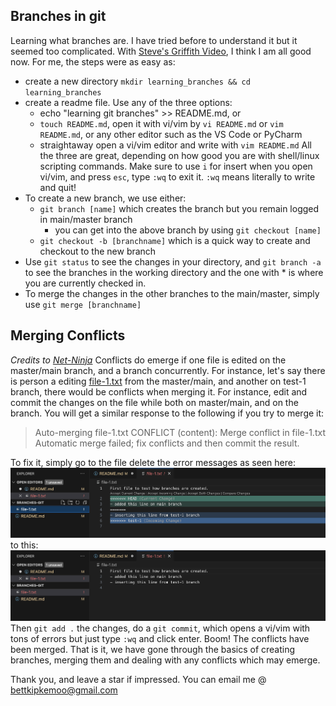 ## Branches in git
Learning what branches are. I have tried before to understand it but it seemed too complicated. With [Steve's Griffith Video](https://www.youtube.com/watch?v=t4IbjqqW8x0&list=PLyuRouwmQCjmYaG21ijCw0KrFiFEG0Oh9&index=3), I think I am all good now.
For me, the steps were as easy as:
- create a new directory `mkdir learning_branches && cd learning_branches`
- create a readme file. Use any of the three options:
	- echo "learning git branches" >> README.md, or
	- `touch README.md`, open it with vi/vim by `vi README.md` or `vim README.md`, or any other editor such as the VS Code or PyCharm
	- straightaway open a vi/vim editor and write with `vim README.md`
All the three are great, depending on how good you are with shell/linux scripting commands. Make sure to use `i` for insert when you open vi/vim, and press `esc`, type `:wq` to exit it. `:wq` means literally to write and quit!
- To create a new branch, we use either:
	- `git branch [name]` which creates the branch but you remain logged in main/master branch
		- you can get into the above branch by using `git checkout [name]`
	- `git checkout -b [branchname]` which is a quick way to create and checkout to the new branch
- Use `git status` to see the changes in your directory, and `git branch -a` to see the branches in the working directory and the one with * is where you are currently checked in.
- To merge the changes in the other branches to the main/master, simply use `git merge [branchname]`

## Merging Conflicts 
*Credits to [Net-Ninja](https://www.youtube.com/watch?v=XX-Kct0PfFc)*
Conflicts do emerge if one file is edited on the master/main branch, and a branch concurrently. For instance, let's say there is person a editing [file-1.txt](file-1.txt) from the master/main, and another on test-1 branch, there would be conflicts when merging it.
For instance, edit and commit the changes on the file while both on master/main, and on the branch. You will get a similar response to the following if you try to merge it:
> Auto-merging file-1.txt
> CONFLICT (content): Merge conflict in file-1.txt
> Automatic merge failed; fix conflicts and then commit the result.

To fix it, simply go to the file delete the error messages as seen here:
![screenshot of the error message](/images/image_1.png)
to this:
![screenshot of the fixed error message](/images/image_2.png)
Then `git add .` the changes, do a `git commit`, which opens a vi/vim with tons of errors but just type `:wq` and click enter. Boom! The conflicts have been merged. 
That is it, we have gone through the basics of creating branches, merging them and dealing with any conflicts which may emerge. 

Thank you, and leave a star if impressed. You can email me @ bettkipkemoo@gmail.com
